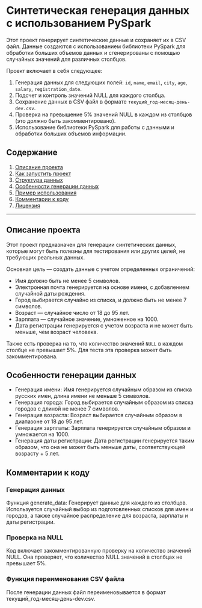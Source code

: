 # Синтетическая генерация данных с использованием PySpark

Этот проект генерирует синтетические данные и сохраняет их в CSV файл. Данные создаются с использованием библиотеки PySpark для обработки больших объемов данных и сгенерированы с помощью случайных значений для различных столбцов. 

Проект включает в себя следующее:

1. Генерация данных для следующих полей: `id`, `name`, `email`, `city`, `age`, `salary`, `registration_date`.
2. Подсчет и контроль значений NULL для каждого столбца.
3. Сохранение данных в CSV файл в формате `текущий_год-месяц-день-dev.csv`.
4. Проверка на превышение 5% значений NULL в каждом из столбцов (это должно быть закомментировано).
5. Использование библиотеки PySpark для работы с данными и обработки больших объемов информации.

## Содержание

1. [Описание проекта](#описание-проекта)
2. [Как запустить проект](#как-запустить-проект)
3. [Структура данных](#структура-данных)
4. [Особенности генерации данных](#особенности-генерации-данных)
5. [Пример использования](#пример-использования)
6. [Комментарии к коду](#комментарии-к-коду)
7. [Лицензия](#лицензия)

---

## Описание проекта

Этот проект предназначен для генерации синтетических данных, которые могут быть полезны для тестирования или других целей, не требующих реальных данных.

Основная цель — создать данные с учетом определенных ограничений:
- Имя должно быть не менее 5 символов.
- Электронная почта генерируется на основе имени, с добавлением случайной даты рождения.
- Город выбирается случайно из списка, и должно быть не менее 7 символов.
- Возраст — случайное число от 18 до 95 лет.
- Зарплата — случайное значение, умноженное на 1000.
- Дата регистрации генерируется с учетом возраста и не может быть меньше, чем возраст человека.

Также есть проверка на то, что количество значений `NULL` в каждом столбце не превышает 5%. Для теста эта проверка может быть закомментирована.

## Особенности генерации данных

- Генерация имени: Имя генерируется случайным образом из списка русских имен, длина имени не меньше 5 символов.
- Генерация города: Город выбирается случайным образом из списка городов с длиной не менее 7 символов.
- Генерация возраста: Возраст выбирается случайным образом в диапазоне от 18 до 95 лет.
- Генерация зарплаты: Зарплата генерируется случайным образом и умножается на 1000.
- Генерация даты регистрации: Дата регистрации генерируется таким образом, что она не может быть меньше даты, соответствующей возрасту + 5 лет.

## Комментарии к коду

### Генерация данных

Функция generate_data: Генерирует данные для каждого из столбцов. Используется случайный выбор из подготовленных списков для имен и городов, а также случайное распределение для возраста, зарплаты и даты регистрации.

### Проверка на NULL

Код включает закомментированную проверку на количество значений NULL. Она проверяет, что количество NULL значений в столбцах не превышает 5%.

### Функция переименования CSV файла

После генерации данных файл переименовывается в формат текущий_год-месяц-день-dev.csv.